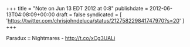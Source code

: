 +++
title = "Note on Jun 13 EDT 2012 at 0:8"
publishdate = 2012-06-13T04:08:09+00:00
draft = false
syndicated = [ 'https://twitter.com/chrisjohndeluca/status/212758229841747970?s=20' ]
+++

Paradux :: Nightmares - http://t.co/xCg3UALi
